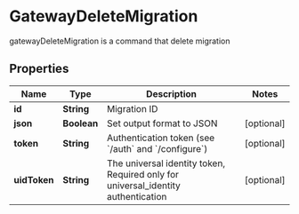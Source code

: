 

# GatewayDeleteMigration

gatewayDeleteMigration is a command that delete migration
## Properties

Name | Type | Description | Notes
------------ | ------------- | ------------- | -------------
**id** | **String** | Migration ID | 
**json** | **Boolean** | Set output format to JSON |  [optional]
**token** | **String** | Authentication token (see &#x60;/auth&#x60; and &#x60;/configure&#x60;) |  [optional]
**uidToken** | **String** | The universal identity token, Required only for universal_identity authentication |  [optional]



